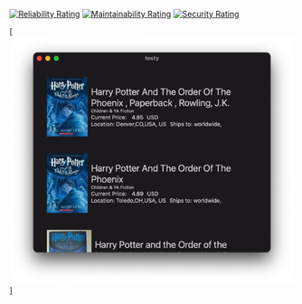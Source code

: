 [![Reliability Rating](https://sonarcloud.io/api/project_badges/measure?project=RivieraKid_ebayExample&metric=reliability_rating)](https://sonarcloud.io/dashboard?id=RivieraKid_ebayExample) [![Maintainability Rating](https://sonarcloud.io/api/project_badges/measure?project=RivieraKid_ebayExample&metric=sqale_rating)](https://sonarcloud.io/dashboard?id=RivieraKid_ebayExample) [![Security Rating](https://sonarcloud.io/api/project_badges/measure?project=RivieraKid_ebayExample&metric=security_rating)](https://sonarcloud.io/dashboard?id=RivieraKid_ebayExample)

[![Screenshot](https://github.com/RivieraKid/ebayExample/blob/master/Image%2020-11-2020%20at%2021.59.jpg?raw=true)]

